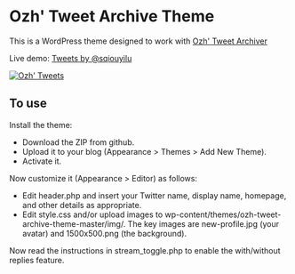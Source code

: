 # Ozh' Tweet Archive Theme

This is a WordPress theme designed to work with [Ozh' Tweet Archiver](http://planetozh.com/blog/my-projects/ozh-tweet-archiver-backup-twitter-with-wordpress/)

Live demo: [Tweets by @sqiouyilu](https://s.qiouyi.lu/tweets/)

[![Ozh' Tweets](https://raw.githubusercontent.com/ozh/ozh-tweet-archive-theme/master/screenshot.png)](http://planetozh.com/tweets/)

## To use

Install the theme:

* Download the ZIP from github.
* Upload it to your blog (Appearance > Themes > Add New Theme).
* Activate it.

Now customize it (Appearance > Editor) as follows:

* Edit header.php and insert your Twitter name, display name, homepage, and other details as appropriate.
* Edit style.css and/or upload images to wp-content/themes/ozh-tweet-archive-theme-master/img/. The key images are new-profile.jpg (your avatar) and 1500x500.png (the background).

Now read the instructions in stream_toggle.php to enable the with/without replies feature.
